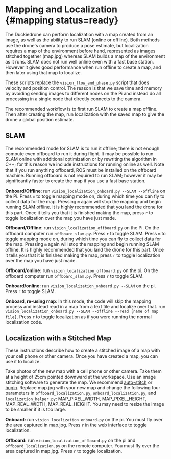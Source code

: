 # Mapping and Localization {#mapping status=ready}

The Duckiedrone can perform localization with a map created from an
image, as well as the ability to run SLAM (online or offline).  Both
methods use the drone's camera to produce a pose estimate, but
localization requires a map of the environment before hand,
represented as images stitched together (map.jpg) whereas SLAM builds
a map of the environment as it runs. SLAM does not run well online
even with a fast base station. However it gives good performance when
run offline to create a map, and then later using that map to
localize. 

These scripts replace the `vision_flow_and_phase.py` script that does
velocity and position control.  The reason is that we save time and
memory by avoiding sending images to different nodes on the Pi and
instead do all processing in a single node that directly connects to
the camera.

The recommended workflow is to first run SLAM to create a map offline.
Then after creating the map, run localization with the saved map to
give the drone a global position estimate. 

## SLAM

The recommended mode for SLAM is to run it offline; there is not
enough compute even offboard to run it during flight.  It may be
possible to run SLAM online with additional optimization or by
rewriting the algorithm in C++; for this reason we include
instructions for running online as well.  Note that if you run
anything offboard, ROS must be installed on the offboard machine.
Running offboard is not required to run SLAM; however it may be
significantly faster to create the map if you use a fast base station.

**Onboard/Offline**: run `vision_localization_onboard.py --SLAM --offline` on
  the Pi. Press `m` to toggle mapping mode on,
  during which time you can fly to collect data for the map. Pressing
  `m` again will stop the mapping and begin running SLAM offline. It
  is highly recommended that you land the drone for this part. Once it
  tells you that it is finished making the map, press `r` to toggle
  localization over the map you have just made.

**Offboard/Offline**: run `vision_localization_offboard.py` on the
  Pi. On the offboard computer run `offboard_slam.py`. Press `r` to
  toggle SLAM.  Press `m` to toggle mapping mode on, during which time
  you can fly to collect data for the map. Pressing `m` again will
  stop the mapping and begin running SLAM offline. It is highly
  recommended that you land the drone for this part. Once it tells you
  that it is finished making the map, press `r` to toggle localization
  over the map you have just made.


**Offboard/online:** run `vision_localization_offboard.py` on the pi. On the offboard computer run `offboard_slam.py`. Press `r` to toggle SLAM.

**Onboard/online:** run `vision_localization_onboard.py --SLAM` on the
  pi. Press `r` to toggle SLAM.


**Onboard, re-using map**: In this mode, the code will skip the
  mapping process and instead read in a map from a text file and
  localize over that. run `vision_localization_onboard.py --SLAM
  --offline --read [name of map file]`. Press `r` to toggle
  localization as if you were running the normal localization code.



## Localization with a Stitched Map

These instructions describe how to create a stitched image of a map
with your cell phone or other camera.  Once you have created a map,
you can use it to localize.

Take photos of the new map with a cell phone or other camera. Take
  them at a height of $25\mbox{cm}$ pointed downward at the workspace.
  Use an image stitching software to generate the map. We recommend
  [auto-stitch](http://matthewalunbrown.com/autostitch/autostitch.html)
  or [hugin](http://hugin.sourceforge.net/). Replace map.jpg with your
  new map and change the following four parameters in
  `offboard_localization.py`, `onboard_localization.py`, and
  `localization_helper.py`: MAP_PIXEL_WIDTH, MAP_PIXEL_HEIGHT,
  MAP_REAL_WIDTH, MAP_REAL_HEIGHT. You may need to resize the image to
  be smaller if it is too large.


**Onboard:** run `vision_localization_onboard.py` on the pi. You must fly over the area captured in map.jpg. Press `r` in the web interface to toggle localization.

**Offboard:** run `vision_localization_offboard.py` on the pi and `offboard_localization.py` on the remote computer. You must fly over the area captured in map.jpg. Press `r` to toggle localization.


